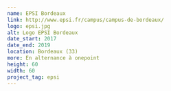 ```yaml
---
name: EPSI Bordeaux
link: http://www.epsi.fr/campus/campus-de-bordeaux/
logo: epsi.jpg
alt: Logo EPSI Bordeaux
date_start: 2017
date_end: 2019
location: Bordeaux (33)
more: En alternance à onepoint 
height: 60
width: 60
project_tag: epsi
---
```

